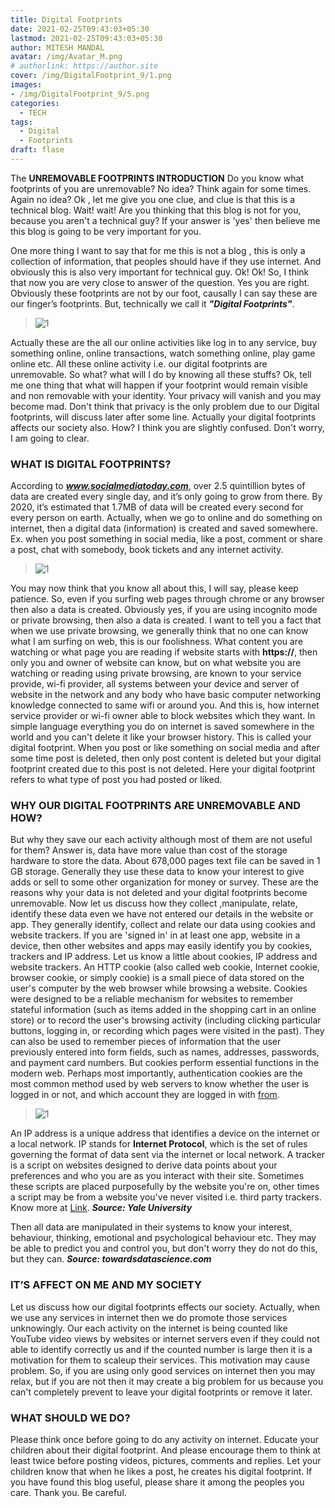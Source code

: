 ```yaml
---
title: Digital Footprints
date: 2021-02-25T09:43:03+05:30
lastmod: 2021-02-25T09:43:03+05:30
author: MITESH MANDAL
avatar: /img/Avatar_M.png
# authorlink: https://author.site
cover: /img/DigitalFootprint_9/1.png
images: 
- /img/DigitalFootprint_9/5.png
categories:
  - TECH
tags:
  - Digital
  - Footprints
draft: flase
---
```


The **UNREMOVABLE FOOTPRINTS INTRODUCTION** Do you know what footprints of
you are unremovable? No idea? Think again for some times. Again no idea?
Ok , let me give you one clue, and clue is that this is a technical
blog. Wait! wait! Are you thinking that this blog is not for you,
because you aren't a technical guy? If your answer is 'yes' then believe
me this blog is going to be very important for you.

<!--more-->

One more thing I want to say that for me this is not a blog , this is only a collection
of information, that peoples should have if they use internet. And
obviously this is also very important for technical guy. Ok! Ok! So, I
think that now you are very close to answer of the question. Yes you are
right. Obviously these footprints are not by our foot, causally I can
say these are our finger’s footprints. But, technically we call it
***"Digital Footprints"***.

> ![1](/img/DigitalFootprint_9/1.png)

Actually these are the all our online activities
like log in to any service, buy something online, online transactions,
watch something online, play game online etc. All these online activity
i.e. our digital footprints are unremovable. So what? what will I do by
knowing all these stuffs? Ok, tell me one thing that what will happen if
your footprint would remain visible and non removable with your
identity. Your privacy will vanish and you may become mad. Don't think
that privacy is the only problem due to our Digital footprints, will
discuss later after some line. Actually your digital footprints affects
our society also. How? I think you are slightly confused. Don't worry, I
am going to clear.

### WHAT IS DIGITAL FOOTPRINTS?

According to ***www.socialmediatoday.com***, over 2.5 quintillion bytes of
data are created every single day, and it’s only going to grow from
there. By 2020, it’s estimated that 1.7MB of data will be created every
second for every person on earth. Actually, when we go to online and do
something on internet, then a digital data (information) is created and
saved somewhere. Ex. when you post something in social media, like a
post, comment or share a post, chat with somebody, book tickets and any
internet activity. 

> ![1](/img/DigitalFootprint_9/3.png)

You may now think that you know all about this, I
will say, please keep patience. So, even if you surfing web pages
through chrome or any browser then also a data is created. Obviously
yes, if you are using incognito mode or private browsing, then also a
data is created. I want to tell you a fact that when we use private
browsing, we generally think that no one can know what I am surfing on
web, this is our foolishness. What content you are watching or what page
you are reading if website starts with **https://**, then only you and owner
of website can know, but on what website you are watching or reading
using private browsing, are known to your service provide, wi-fi
provider, all systems between your device and server of website in the
network and any body who have basic computer networking knowledge
connected to same wifi or around you. And this is, how internet service
provider or wi-fi owner able to block websites which they want. In
simple language everything you do on internet is saved somewhere in the
world and you can't delete it like your browser history. This is called
your digital footprint. When you post or like something on social media
and after some time post is deleted, then only post content is deleted
but your digital footprint created due to this post is not deleted. Here
your digital footprint refers to what type of post you had posted or
liked.

### WHY OUR DIGITAL FOOTPRINTS ARE UNREMOVABLE AND HOW? 
But why they save our each activity although most of them are not useful for them? Answer
is, data have more value than cost of the storage hardware to store the
data. About 678,000 pages text file can be saved in 1 GB storage.
Generally they use these data to know your interest to give adds or sell
to some other organization for money or survey. These are the reasons
why your data is not deleted and your digital footprints become
unremovable. Now let us discuss how they collect ,manipulate, relate,
identify these data even we have not entered our details in the website
or app. They generally identify, collect and relate our data using
cookies and website trackers. If you are 'signed in' in at least one
app, website in a device, then other websites and apps may easily
identify you by cookies, trackers and IP address. Let us know a little
about cookies, IP address and website trackers. An HTTP cookie (also
called web cookie, Internet cookie, browser cookie, or simply cookie) is
a small piece of data stored on the user's computer by the web browser
while browsing a website. Cookies were designed to be a reliable
mechanism for websites to remember stateful information (such as items
added in the shopping cart in an online store) or to record the user's
browsing activity (including clicking particular buttons, logging in, or
recording which pages were visited in the past). They can also be used
to remember pieces of information that the user previously entered into
form fields, such as names, addresses, passwords, and payment card
numbers. But cookies perform essential functions in the modern web.
Perhaps most importantly, authentication cookies are the most common
method used by web servers to know whether the user is logged in or not,
and which account they are logged in with [from](https://en.wikipedia.org/wiki/HTTP\_cookie ).


> ![1](/img/DigitalFootprint_9/5.png)

An IP address is a unique address that identifies a device on the
internet or a local network. IP stands for **Internet Protocol**, which is
the set of rules governing the format of data sent via the internet or
local network. A tracker is a script on websites designed to derive data
points about your preferences and who you are as you interact with their
site. Sometimes these scripts are placed purposefully by the website
you're on, other times a script may be from a website you've never
visited i.e. third party trackers. Know more at [Link](https://blog.mozilla.org/firefox/what-is-a-web-tracker/). 
***Source: Yale University***

Then all data are manipulated in their systems to know your interest,
behaviour, thinking, emotional and psychological behaviour etc. They may
be able to predict you and control you, but don't worry they do not do
this, but they can. ***Source: towardsdatascience.com*** 

### IT’S AFFECT ON ME AND MY SOCIETY 
Let us discuss how our digital footprints effects our
society. Actually, when we use any services in internet then we do
promote those services unknowingly. Our each activity on the internet is
being counted like YouTube video views by websites or internet servers
even if they could not able to identify correctly us and if the counted
number is large then it is a motivation for them to scaleup their
services. This motivation may cause problem. So, if you are using only
good services on internet then you may relax, but if you are not then it
may create a big problem for us because you can't completely prevent to
leave your digital footprints or remove it later.
 
### WHAT SHOULD WE DO?
Please think once before going to do any activity on internet. Educate
your children about their digital footprint. And please encourage them
to think at least twice before posting videos, pictures, comments and
replies. Let your children know that when he likes a post, he creates
his digital footprint. If you have found this blog useful, please share
it among the peoples you care. Thank you. Be careful.

